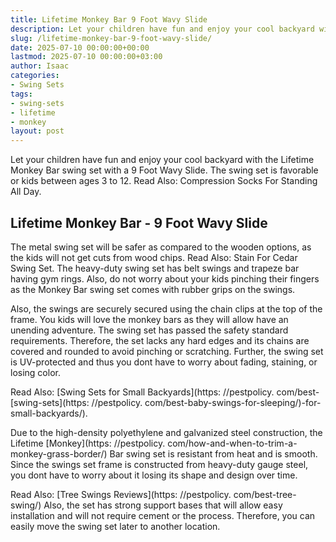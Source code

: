 ```yaml
---
title: Lifetime Monkey Bar 9 Foot Wavy Slide
description: Let your children have fun and enjoy your cool backyard with the Lifetime Monkey Bar swing set with a 9 Foot Wavy Slide. The swing set is favorable or kids...
slug: /lifetime-monkey-bar-9-foot-wavy-slide/
date: 2025-07-10 00:00:00+00:00
lastmod: 2025-07-10 00:00:00+03:00
author: Isaac
categories:
- Swing Sets
tags:
- swing-sets
- lifetime
- monkey
layout: post
---
```


Let your children have fun and enjoy your cool backyard with the Lifetime Monkey Bar swing set with a 9 Foot Wavy Slide. The swing set is favorable or kids between ages 3 to 12. Read Also: Compression Socks For Standing All Day.

##  Lifetime Monkey Bar - 9 Foot Wavy Slide

The metal swing set will be safer as compared to the wooden options, as the kids will not get cuts from wood chips. Read Also: Stain For Cedar Swing Set. The heavy-duty swing set has belt swings and trapeze bar having gym rings. Also, do not worry about your kids pinching their fingers as the Monkey Bar swing set comes with rubber grips on the swings.

Also, the swings are securely secured using the chain clips at the top of the frame. You kids will love the monkey bars as they will allow have an unending adventure. The swing set has passed the safety standard requirements. Therefore, the set lacks any hard edges and its chains are covered and rounded to avoid pinching or scratching. Further, the swing set is UV-protected and thus you dont have to worry about fading, staining, or losing color.

Read Also: [Swing Sets for Small Backyards](https: //pestpolicy. com/best-[swing-sets](https: //pestpolicy. com/best-baby-swings-for-sleeping/)-for-small-backyards/).

Due to the high-density polyethylene and galvanized steel construction, the Lifetime [Monkey](https: //pestpolicy. com/how-and-when-to-trim-a-monkey-grass-border/) Bar swing set is resistant from heat and is smooth. Since the swings set frame is constructed from heavy-duty gauge steel, you dont have to worry about it losing its shape and design over time.

Read Also: [Tree Swings Reviews](https: //pestpolicy. com/best-tree-swing/) Also, the set has strong support bases that will allow easy installation and will not require cement or the process. Therefore, you can easily move the swing set later to another location.
